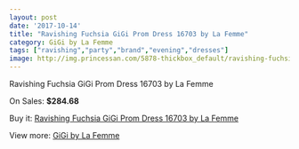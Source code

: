 ```yaml
---
layout: post
date: '2017-10-14'
title: "Ravishing Fuchsia GiGi Prom Dress 16703 by La Femme"
category: GiGi by La Femme
tags: ["ravishing","party","brand","evening","dresses"]
image: http://img.princessan.com/5878-thickbox_default/ravishing-fuchsia-gigi-prom-dress-16703-by-la-femme.jpg
---
```

Ravishing Fuchsia GiGi Prom Dress 16703 by La Femme

On Sales: **$284.68**
<a href="https://www.princessan.com/en/gigi-by-la-femme/2684-ravishing-fuchsia-gigi-prom-dress-16703-by-la-femme.html"><amp-img layout="responsive" width="600" height="600" src="//img.princessan.com/5878-thickbox_default/ravishing-fuchsia-gigi-prom-dress-16703-by-la-femme.jpg" alt="Ravishing Fuchsia GiGi Prom Dress 16703 by La Femme 0" /></a>
<a href="https://www.princessan.com/en/gigi-by-la-femme/2684-ravishing-fuchsia-gigi-prom-dress-16703-by-la-femme.html"><amp-img layout="responsive" width="600" height="600" src="//img.princessan.com/5879-thickbox_default/ravishing-fuchsia-gigi-prom-dress-16703-by-la-femme.jpg" alt="Ravishing Fuchsia GiGi Prom Dress 16703 by La Femme 1" /></a>

Buy it: [Ravishing Fuchsia GiGi Prom Dress 16703 by La Femme](https://www.princessan.com/en/gigi-by-la-femme/2684-ravishing-fuchsia-gigi-prom-dress-16703-by-la-femme.html "Ravishing Fuchsia GiGi Prom Dress 16703 by La Femme")

View more: [GiGi by La Femme](https://www.princessan.com/en/21-gigi-by-la-femme "GiGi by La Femme")